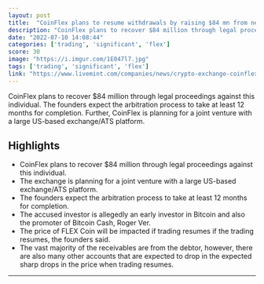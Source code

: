 ```yaml
---
layout: post
title:  "CoinFlex plans to resume withdrawals by raising $84 mn from new investors so they can payback old investors"
description: "CoinFlex plans to recover $84 million through legal proceedings against this individual. The founders expect the arbitration process to take at least 12 months for completion. Further, CoinFlex is planning for a joint venture with a large US-based exchange/ATS platform."
date: "2022-07-10 14:08:44"
categories: ['trading', 'significant', 'flex']
score: 30
image: "https://i.imgur.com/1E047l7.jpg"
tags: ['trading', 'significant', 'flex']
link: "https://www.livemint.com/companies/news/crypto-exchange-coinflex-plans-to-recover-84-mn-from-an-investor-what-co-founders-said-11657380948252.html"
---
```


CoinFlex plans to recover $84 million through legal proceedings against this individual. The founders expect the arbitration process to take at least 12 months for completion. Further, CoinFlex is planning for a joint venture with a large US-based exchange/ATS platform.

## Highlights

- CoinFlex plans to recover $84 million through legal proceedings against this individual.
- The exchange is planning for a joint venture with a large US-based exchange/ATS platform.
- The founders expect the arbitration process to take at least 12 months for completion.
- The accused investor is allegedly an early investor in Bitcoin and also the promoter of Bitcoin Cash, Roger Ver.
- The price of FLEX Coin will be impacted if trading resumes if the trading resumes, the founders said.
- The vast majority of the receivables are from the debtor, however, there are also many other accounts that are expected to drop in the expected sharp drops in the price when trading resumes.

---
